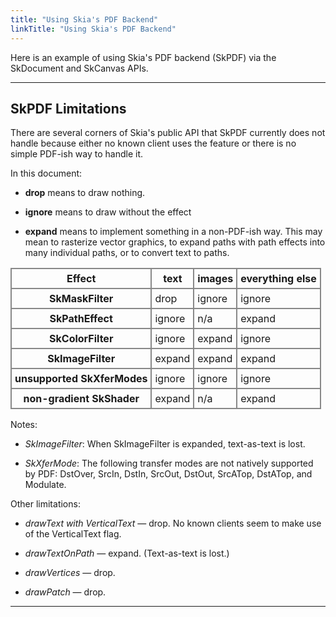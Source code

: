 ```yaml
---
title: "Using Skia's PDF Backend"
linkTitle: "Using Skia's PDF Backend"
---
```


Here is an example of using Skia's PDF backend (SkPDF) via the SkDocument and
SkCanvas APIs.

<fiddle-embed name='@PDF'></fiddle-embed>

<!-- https://fiddle.skia.org/c/@PDF docs/examples/PDF.cpp -->

---

## SkPDF Limitations

There are several corners of Skia's public API that SkPDF currently does not
handle because either no known client uses the feature or there is no simple
PDF-ish way to handle it.

In this document:

- **drop** means to draw nothing.

- **ignore** means to draw without the effect

- **expand** means to implement something in a non-PDF-ish way. This may mean to
  rasterize vector graphics, to expand paths with path effects into many
  individual paths, or to convert text to paths.

<style scoped><!--
#pdftable {border-collapse:collapse;}
#pdftable tr th, #pdftable tr td {border:#888888 2px solid;padding: 5px;}
--></style>
<table id="pdftable">
<tr><th>Effect</th>                  <th>text</th>   <th>images</th> <th>everything
                                                                         else</th></tr>
<tr><th>SkMaskFilter</th>            <td>drop</td>   <td>ignore</td> <td>ignore</td></tr>
<tr><th>SkPathEffect</th>            <td>ignore</td> <td>n/a</td>    <td>expand</td></tr>
<tr><th>SkColorFilter</th>           <td>ignore</td> <td>expand</td> <td>ignore</td></tr>
<tr><th>SkImageFilter</th>           <td>expand</td> <td>expand</td> <td>expand</td></tr>
<tr><th>unsupported SkXferModes</th> <td>ignore</td> <td>ignore</td> <td>ignore</td></tr>
<tr><th>non-gradient SkShader</th>   <td>expand</td> <td>n/a</td>    <td>expand</td></tr>
</table>

Notes:

- _SkImageFilter_: When SkImageFilter is expanded, text-as-text is lost.

- _SkXferMode_: The following transfer modes are not natively supported by PDF:
  DstOver, SrcIn, DstIn, SrcOut, DstOut, SrcATop, DstATop, and Modulate.

Other limitations:

- _drawText with VerticalText_ — drop. No known clients seem to make use of the
  VerticalText flag.

- _drawTextOnPath_ — expand. (Text-as-text is lost.)

- _drawVertices_ — drop.

- _drawPatch_ — drop.

---
